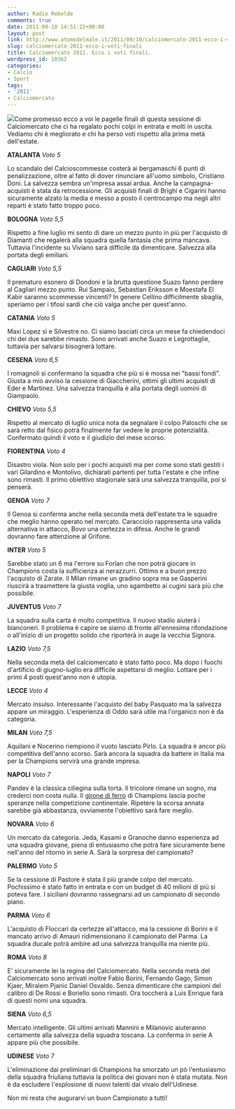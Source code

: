 ```yaml
---
author: Radio Rebelde
comments: true
date: 2011-09-10 14:51:22+00:00
layout: post
link: http://www.atomodelmale.it/2011/09/10/calciomercato-2011-ecco-i-voti-finali/
slug: calciomercato-2011-ecco-i-voti-finali
title: Calciomercato 2011. Ecco i voti finali.
wordpress_id: 10362
categories:
- Calcio
- Sport
tags:
- '2011'
- Calciomercato
---
```


![](http://www.atomodelmale.it/wp-content/uploads/2011/09/1764339063-298x300.jpg)Come promesso ecco a voi le pagelle finali di questa sessione di Calciomercato che ci ha regalato pochi colpi in entrata e molti in uscita. Vediamo chi è megliorato e chi ha perso voti rispetto alla prima metà dell'estate.

**ATALANTA** _Voto 5_

Lo scandalo del Calcioscommesse costerà ai bergamaschi 6 punti di penalizzazione, oltre al fatto di dover rinunciare all'uomo simbolo, Cristiano Doni. La salvezza sembra un'impresa assai ardua. Anche la campagna-acquisti è stata da retrocessione. Gli acquisti finali di Brighi e Cigarini hanno sicuramente alzato la media e messo a posto il centrocampo ma negli altri reparti è stato fatto troppo poco.

**BOLOGNA** _Voto 5,5_

Rispetto a fine luglio mi sento di dare un mezzo punto in più per l'acquisto di Diamanti che regalerà alla squadra quella fantasia che prima mancava. Tuttavia l'incidente su Viviano sarà difficile da dimenticare. Salvezza alla portata degli emiliani.

**CAGLIARI** _Voto 5,5_

Il prematuro esonero di Dondoni e la brutta questione Suazo fanno perdere al Cagliari mezzo punto.
Rui Sampaio, Sebastian Eriksson e Moestafa El Kabir saranno scommesse vincenti? In genere Cellino difficilmente sbaglia, speriamo per i tifosi sardi che ciò valga anche per quest'anno.

**CATANIA** _Voto 5_

Maxi Lopez sì e Silvestre no. Ci siamo lasciati circa un mese fa chiedendoci chi dei due sarebbe rimasto. Sono arrivati anche Suazo e Legrottaglie, tuttavia per salvarsi bisognerà lottare.

**CESENA** _Voto 6,5_

I romagnoli si confermano la squadra che più si è mossa nei "bassi fondi". Giusta a mio avviso la cessione di Giaccherini, ottimi gli ultimi acquisti di Eder e Martinez. Una salvezza tranquilla è alla portata degli uomini di Giampaolo.

**CHIEVO** _Voto 5,5_

Rispetto al mercato di luglio unica nota da segnalare il colpo Paloschi che se sarà retto dal fisico potrà finalmente far vedere le proprie potenzialità. Confermato quindi il voto e il giudizio del mese scorso.

**FIORENTINA** _Voto 4_

Disastro viola. Non solo per i pochi acquisti ma per come sono stati gestiti i vari Gilardino e Montolivo, dichiarati partenti per tutta l'estate e che infine sono rimasti. Il primo obiettivo stagionale sarà una salvezza tranquilla, poi si penserà.

**GENOA** _Voto 7_

Il Genoa si conferma anche nella seconda metà dell'estate tra le squadre che meglio hanno operato nel mercato. Caracciolo rappresenta una valida alternativa in attacco, Bovo una certezza in difesa. Anche le grandi dovranno fare attenzione al Grifone.

**INTER** _Voto 5_

Sarebbe stato un 6 ma l'errore su Forlan che non potrà giocare in Champions costa la sufficienza ai nerazzurri. Ottimo e a buon prezzo l'acquisto di Zarate. Il Milan rimane un gradino sopra ma se Gasperini riuscirà a trasmettere la giusta voglia, uno sgambetto ai cugini sarà più che possibile.

**JUVENTUS** _Voto 7_

La squadra sulla carta è molto competitiva. Il nuovo stadio aiuterà i bianconeri. Il problema è capire se siamo di fronte all'ennesima rifondazione o all'inizio di un progetto solido che riporterà in auge la vecchia Signora.

**LAZIO** _Voto 7,5_

Nella seconda metà del calciomercato è stato fatto poco. Ma dopo i fuochi d'artificio di giugno-luglio era difficile aspettarsi di meglio. Lottare per i primi 4 posti quest'anno non è utopia.

**LECCE** _Voto 4_

Mercato insulso. Interessante l'acquisto del baby Pasquato ma la salvezza appare un miraggio. L'esperienza di Oddo sarà utile ma l'organico non è da categoria.

**MILAN** _Voto 7,5_

Aquilani e Nocerino riempiono il vuoto lasciato Pirlo. La squadra è ancor più competitiva dell'anno scorso. Sarà ancora la squadra da battere in Italia ma per la Champions servirà una grande impresa.

**NAPOLI** _Voto 7_

Pandev è la classica ciliegina sulla torta. Il tricolore rimane un sogno, ma crederci non costa nulla. Il [girone di ferro](http://www.atomodelmale.it/2011/08/25/sorteggio-champions-girone-di-ferro-per-il-napoli-meglio-inter-e-milan/) di Champions lascia poche speranze nella competizione continentale. Ripetere la scorsa annata sarebbe già abbastanza, ovviamente l'obiettivo sarà fare meglio.

**NOVARA** _Voto 6_

Un mercato da categoria. Jeda, Kasami e Granoche danno esperienza ad una squadra giovane, piena di entusiasmo che potrà fare sicuramente bene nell'anno del ritorno in serie A. Sarà la sorpresa del campionato?

**PALERMO** _Voto 5_

Se la cessione di Pastore è stata il più grande colpo del mercato. Pochissimo è stato fatto in entrata e con un budget di 40 milioni di più si poteva fare. I siciliani dovranno rassegnarsi ad un campionato di secondo piano.

**PARMA** _Voto 6_

L'acquisto di Floccari da certezze all'attacco, ma la cessione di Borini e il mancato arrivo di Amauri ridimensionano il campionato del Parma. La squadra ducale potrà ambire ad una salvezza tranquilla ma niente più.

**ROMA** _Voto 8_

E’ sicuramente lei la regina del Calciomercato. Nella seconda metà del Calciomercato sono arrivati inoltre Fabio Borini, Fernando Gago, Simon Kjaer, Miralem Pjanic Daniel Osvaldo. Senza dimenticare che campioni del calibro di De Rossi e Boriello sono rimasti. Ora toccherà a Luis Enrique farà di questi nomi una squadra.

**SIENA** _Voto 6,5_

Mercato intelligente. Gli ultimi arrivati Mannini e Milanovic aiuteranno certamente alla salvezza della squadra toscana. La conferma in serie A appare più che possibile.

**UDINESE** _Voto 7_

L'eliminazione dai preliminari di Champions ha smorzato un pò l'entusiasmo della squadra friuliana tuttavia la politica dei giovani non è stata mutata. Non è da escludere l'esplosione di nuovi talenti dal vivaio dell'Udinese.

Non mi resta che augurarvi un buon Campionato a tutti!
